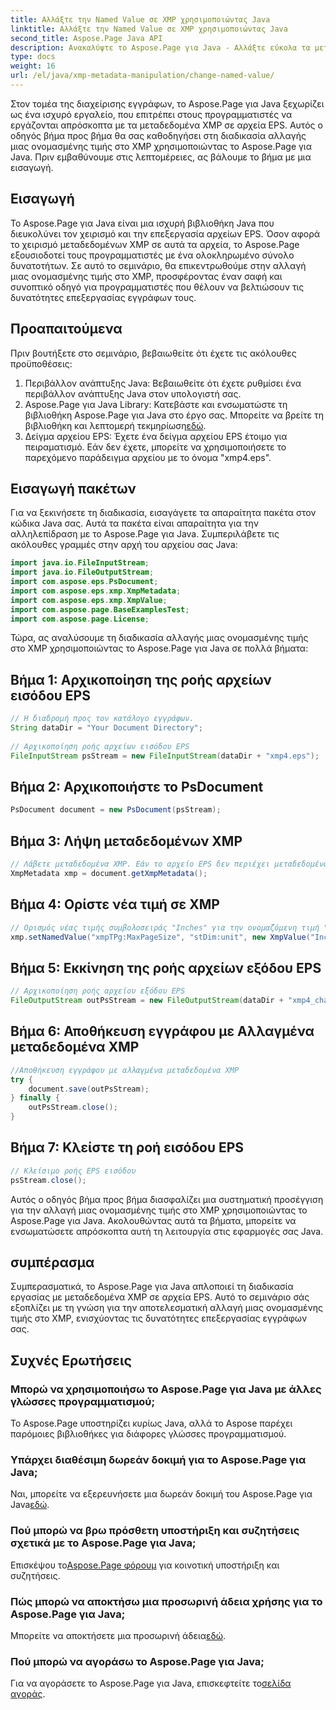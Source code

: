 ```yaml
---
title: Αλλάξτε την Named Value σε XMP χρησιμοποιώντας Java
linktitle: Αλλάξτε την Named Value σε XMP χρησιμοποιώντας Java
second_title: Aspose.Page Java API
description: Ανακαλύψτε το Aspose.Page για Java - Αλλάξτε εύκολα τα μεταδεδομένα XMP σε αρχεία EPS με τον αναλυτικό οδηγό μας για βελτιωμένη επεξεργασία εγγράφων.
type: docs
weight: 16
url: /el/java/xmp-metadata-manipulation/change-named-value/
---
```

Στον τομέα της διαχείρισης εγγράφων, το Aspose.Page για Java ξεχωρίζει ως ένα ισχυρό εργαλείο, που επιτρέπει στους προγραμματιστές να εργάζονται απρόσκοπτα με τα μεταδεδομένα XMP σε αρχεία EPS. Αυτός ο οδηγός βήμα προς βήμα θα σας καθοδηγήσει στη διαδικασία αλλαγής μιας ονομασμένης τιμής στο XMP χρησιμοποιώντας το Aspose.Page για Java. Πριν εμβαθύνουμε στις λεπτομέρειες, ας βάλουμε το βήμα με μια εισαγωγή.
## Εισαγωγή
Το Aspose.Page για Java είναι μια ισχυρή βιβλιοθήκη Java που διευκολύνει τον χειρισμό και την επεξεργασία αρχείων EPS. Όσον αφορά το χειρισμό μεταδεδομένων XMP σε αυτά τα αρχεία, το Aspose.Page εξουσιοδοτεί τους προγραμματιστές με ένα ολοκληρωμένο σύνολο δυνατοτήτων. Σε αυτό το σεμινάριο, θα επικεντρωθούμε στην αλλαγή μιας ονομασμένης τιμής στο XMP, προσφέροντας έναν σαφή και συνοπτικό οδηγό για προγραμματιστές που θέλουν να βελτιώσουν τις δυνατότητες επεξεργασίας εγγράφων τους.
## Προαπαιτούμενα
Πριν βουτήξετε στο σεμινάριο, βεβαιωθείτε ότι έχετε τις ακόλουθες προϋποθέσεις:
1. Περιβάλλον ανάπτυξης Java: Βεβαιωθείτε ότι έχετε ρυθμίσει ένα περιβάλλον ανάπτυξης Java στον υπολογιστή σας.
2.  Aspose.Page για Java Library: Κατεβάστε και ενσωματώστε τη βιβλιοθήκη Aspose.Page για Java στο έργο σας. Μπορείτε να βρείτε τη βιβλιοθήκη και λεπτομερή τεκμηρίωση[εδώ](https://reference.aspose.com/page/java/).
3. Δείγμα αρχείου EPS: Έχετε ένα δείγμα αρχείου EPS έτοιμο για πειραματισμό. Εάν δεν έχετε, μπορείτε να χρησιμοποιήσετε το παρεχόμενο παράδειγμα αρχείου με το όνομα "xmp4.eps".
## Εισαγωγή πακέτων
Για να ξεκινήσετε τη διαδικασία, εισαγάγετε τα απαραίτητα πακέτα στον κώδικα Java σας. Αυτά τα πακέτα είναι απαραίτητα για την αλληλεπίδραση με το Aspose.Page για Java. Συμπεριλάβετε τις ακόλουθες γραμμές στην αρχή του αρχείου σας Java:
```java
import java.io.FileInputStream;
import java.io.FileOutputStream;
import com.aspose.eps.PsDocument;
import com.aspose.eps.xmp.XmpMetadata;
import com.aspose.eps.xmp.XmpValue;
import com.aspose.page.BaseExamplesTest;
import com.aspose.page.License;
```
Τώρα, ας αναλύσουμε τη διαδικασία αλλαγής μιας ονομασμένης τιμής στο XMP χρησιμοποιώντας το Aspose.Page για Java σε πολλά βήματα:
## Βήμα 1: Αρχικοποίηση της ροής αρχείων εισόδου EPS
```java
// Η διαδρομή προς τον κατάλογο εγγράφων.
String dataDir = "Your Document Directory";
        
// Αρχικοποίηση ροής αρχείων εισόδου EPS
FileInputStream psStream = new FileInputStream(dataDir + "xmp4.eps");
```
## Βήμα 2: Αρχικοποιήστε το PsDocument
```java
PsDocument document = new PsDocument(psStream);
```
## Βήμα 3: Λήψη μεταδεδομένων XMP
```java
// Λάβετε μεταδεδομένα XMP. Εάν το αρχείο EPS δεν περιέχει μεταδεδομένα XMP, λαμβάνουμε ένα νέο γεμάτο με τιμές από σχόλια μεταδεδομένων PS (%%Creator, %%CreateDate, %%Title, κ.λπ.)
XmpMetadata xmp = document.getXmpMetadata();
```
## Βήμα 4: Ορίστε νέα τιμή σε XMP
```java
// Ορισμός νέας τιμής συμβολοσειράς "Inches" για την ονομαζόμενη τιμή "stDim:unit" της δομής "xmpTPg:MaxPageSize"
xmp.setNamedValue("xmpTPg:MaxPageSize", "stDim:unit", new XmpValue("Inches"));
```
## Βήμα 5: Εκκίνηση της ροής αρχείων εξόδου EPS
```java
// Αρχικοποίηση ροής αρχείου εξόδου EPS
FileOutputStream outPsStream = new FileOutputStream(dataDir + "xmp4_changed.eps");
```
## Βήμα 6: Αποθήκευση εγγράφου με Αλλαγμένα μεταδεδομένα XMP
```java
//Αποθήκευση εγγράφου με αλλαγμένα μεταδεδομένα XMP
try {			
    document.save(outPsStream);
} finally {
    outPsStream.close();
}
```
## Βήμα 7: Κλείστε τη ροή εισόδου EPS
```java
// Κλείσιμο ροής EPS εισόδου
psStream.close();
```
Αυτός ο οδηγός βήμα προς βήμα διασφαλίζει μια συστηματική προσέγγιση για την αλλαγή μιας ονομασμένης τιμής στο XMP χρησιμοποιώντας το Aspose.Page για Java. Ακολουθώντας αυτά τα βήματα, μπορείτε να ενσωματώσετε απρόσκοπτα αυτή τη λειτουργία στις εφαρμογές σας Java.
## συμπέρασμα
Συμπερασματικά, το Aspose.Page για Java απλοποιεί τη διαδικασία εργασίας με μεταδεδομένα XMP σε αρχεία EPS. Αυτό το σεμινάριο σάς εξοπλίζει με τη γνώση για την αποτελεσματική αλλαγή μιας ονομασμένης τιμής στο XMP, ενισχύοντας τις δυνατότητες επεξεργασίας εγγράφων σας.
## Συχνές Ερωτήσεις
### Μπορώ να χρησιμοποιήσω το Aspose.Page για Java με άλλες γλώσσες προγραμματισμού;
Το Aspose.Page υποστηρίζει κυρίως Java, αλλά το Aspose παρέχει παρόμοιες βιβλιοθήκες για διάφορες γλώσσες προγραμματισμού.
### Υπάρχει διαθέσιμη δωρεάν δοκιμή για το Aspose.Page για Java;
 Ναι, μπορείτε να εξερευνήσετε μια δωρεάν δοκιμή του Aspose.Page για Java[εδώ](https://releases.aspose.com/).
### Πού μπορώ να βρω πρόσθετη υποστήριξη και συζητήσεις σχετικά με το Aspose.Page για Java;
 Επισκέψου το[Aspose.Page φόρουμ](https://forum.aspose.com/c/page/39) για κοινοτική υποστήριξη και συζητήσεις.
### Πώς μπορώ να αποκτήσω μια προσωρινή άδεια χρήσης για το Aspose.Page για Java;
 Μπορείτε να αποκτήσετε μια προσωρινή άδεια[εδώ](https://purchase.aspose.com/temporary-license/).
### Πού μπορώ να αγοράσω το Aspose.Page για Java;
 Για να αγοράσετε το Aspose.Page για Java, επισκεφτείτε το[σελίδα αγοράς](https://purchase.aspose.com/buy).